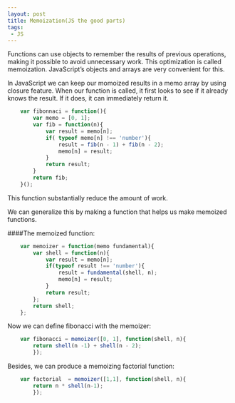```yaml
---
layout: post
title: Memoization(JS the good parts)
tags: 
 - JS
---
```


Functions can use objects to remember the results of previous operations, making it possible to avoid unnecessary work. This optimization is called memoization. JavaScript’s objects and arrays are very convenient for this.

In JavaScript we can  keep our momoized results in a memo array by using closure feature. When our function is called, it first looks to see if it already knows the result. If it does, it can immediately return it.

```javascript
    var fibonnaci = function(){
        var memo = [0, 1];
        var fib = function(n){
            var result = memo[n];
            if( typeof memo[n] !== 'number'){
                result = fib(n - 1) + fib(n - 2);
                memo[n] = result;
            }
            return result;
        }
        return fib;
    }();
```

This function substantially reduce the amount of work.

We can generalize this by making a function that helps us make memoized functions.

####The memoized function:
```javascript
    var memoizer = function(memo fundamental){
        var shell = function(n){
            var result = memo[n];
            if(typeof result !== 'number'){
                result = fundamental(shell, n);
                memo[n] = result;
            }
            return result;
        };
        return shell;
    };
```

Now we can define fibonacci with the memoizer:

```javascript
    var fibonacci = memoizer([0, 1], function(shell, n){
        return shell(n -1) + shell(n - 2);
        });
```

Besides, we can produce a memoizing factorial function:

```javascript
    var factorial  = memoizer([1,1], function(shell, n){
        return n * shell(n-1);
        });
```
